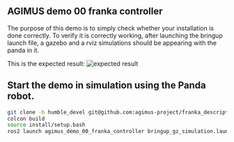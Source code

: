 AGIMUS demo 00 franka controller
--------------------------------

The purpose of this demo is to simply check whether your installation is done correctly.
To verify it is correctly working, after launching the bringup launch file, a gazebo and a rviz simulations should be appearing with the panda in it.

This is the expected result:
![expected result](https://github.com/agimus-project/agimus-demos/tree/humble-devel/agimus_demo_00_franka_controller/doc/images)

## Start the demo in simulation using the Panda robot.

```bash
git clone -b humble_devel git@github.com:agimus-project/franka_description.git src/franka_description
colcon build
source install/setup.bash
ros2 launch agimus_demo_00_franka_controller bringup_gz_simulation.launch.py
```